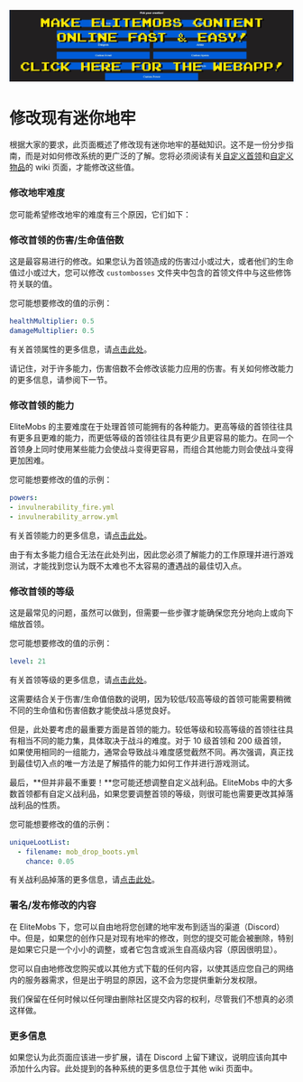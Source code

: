 [![webapp_banner.jpg](../../../img/wiki/webapp_banner.jpg)](https://magmaguy.com/webapp/webapp.html)

# 修改现有迷你地牢

根据大家的要求，此页面概述了修改现有迷你地牢的基础知识。这不是一份分步指南，而是对如何修改系统的更广泛的了解。您将必须阅读有关[自定义首领]($language$/elitemobs/creating_bosses.md)和[自定义物品]($language$/elitemobs/creating_items.md)的 wiki 页面，才能修改这些值。

### 修改地牢难度

您可能希望修改地牢的难度有三个原因，它们如下：

### 修改首领的伤害/生命值倍数

这是最容易进行的修改。如果您认为首领造成的伤害过小或过大，或者他们的生命值过小或过大，您可以修改 `custombosses` 文件夹中包含的首领文件中与这些修饰符关联的值。

您可能想要修改的值的示例：

```yml
healthMultiplier: 0.5
damageMultiplier: 0.5
```
有关首领属性的更多信息，请[点击此处]($language$/elitemobs/creating_bosses.md&section=healthmultiplier)。

请记住，对于许多能力，伤害倍数不会修改该能力应用的伤害。有关如何修改能力的更多信息，请参阅下一节。

### 修改首领的能力

EliteMobs 的主要难度在于处理首领可能拥有的各种能力。更高等级的首领往往具有更多且更难的能力，而更低等级的首领往往具有更少且更容易的能力。在同一个首领身上同时使用某些能力会使战斗变得更容易，而组合其他能力则会使战斗变得更加困难。

您可能想要修改的值的示例：

```yml
powers:
- invulnerability_fire.yml
- invulnerability_arrow.yml
```
有关首领能力的更多信息，请[点击此处]($language$/elitemobs/creating_bosses.md&section=powers)。

由于有太多能力组合无法在此处列出，因此您必须了解能力的工作原理并进行游戏测试，才能找到您认为既不太难也不太容易的遭遇战的最佳切入点。

### 修改首领的等级

这是最常见的问题，虽然可以做到，但需要一些步骤才能确保您充分地向上或向下缩放首领。

您可能想要修改的值的示例：

```yml
level: 21
```
有关首领等级的更多信息，请[点击此处]($language$/elitemobs/creating_bosses.md&section=level)。

这需要结合关于伤害/生命值倍数的说明，因为较低/较高等级的首领可能需要稍微不同的生命值和伤害倍数才能使战斗感觉良好。

但是，此处要考虑的最重要方面是首领的能力。较低等级和较高等级的首领往往具有相当不同的能力集，具体取决于战斗的难度。对于 10 级首领和 200 级首领，如果使用相同的一组能力，通常会导致战斗难度感觉截然不同。再次强调，真正找到最佳切入点的唯一方法是了解插件的能力如何工作并进行游戏测试。

最后，**但并非最不重要！**您可能还想调整自定义战利品。EliteMobs 中的大多数首领都有自定义战利品，如果您要调整首领的等级，则很可能也需要更改其掉落战利品的性质。

您可能想要修改的值的示例：

```yml
uniqueLootList:
  - filename: mob_drop_boots.yml
    chance: 0.05
```
有关战利品掉落的更多信息，请[点击此处]($language$/elitemobs/loot_tables.md)。

### 署名/发布修改的内容

在 EliteMobs 下，您可以自由地将您创建的地牢发布到适当的渠道（Discord）中。但是，如果您的创作只是对现有地牢的修改，则您的提交可能会被删除，特别是如果它只是一个小小的调整，或者它包含或派生自高级内容（原因很明显）。

您可以自由地修改您购买或以其他方式下载的任何内容，以使其适应您自己的网络内的服务器需求，但是出于明显的原因，这不会为您提供重新分发权限。

我们保留在任何时候以任何理由删除社区提交内容的权利，尽管我们不想真的必须这样做。

### 更多信息

如果您认为此页面应该进一步扩展，请在 Discord 上留下建议，说明应该向其中添加什么内容。此处提到的各种系统的更多信息位于其他 wiki 页面中。
